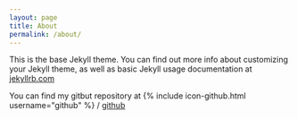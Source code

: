 ```yaml
---
layout: page
title: About
permalink: /about/
---
```


This is the base Jekyll theme. You can find out more info about customizing your Jekyll theme, as well as basic Jekyll usage documentation at [jekyllrb.com](http://jekyllrb.com/)

You can find my gitbut repository at
{% include icon-github.html username="github" %} /
[github](https://github.com/miaekim)
